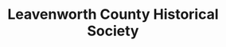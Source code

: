 ---
layout: repo
title: "Leavenworth County Historical Society "
id: 26137
permalink: repos/26137/
---